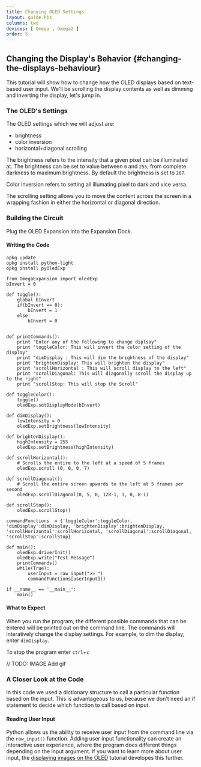 ```yaml
---
title: Changing OLED Settings
layout: guide.hbs
columns: two
devices: [ Omega , Omega2 ]
order: 5
---
```


## Changing the Display's Behavior {#changing-the-displays-behaviour}

This tutorial will show how to change how the OLED displays based on text-based user input. We'll be scrolling the display contents as well as dimming and inverting the display, let's jump in.

### The OLED's Settings

 The OLED settings which we will adjust are:
  * brightness
  * color inversion
  * horizontal+diagonal scrolling

The brightness refers to the intensity that a given pixel can be illuminated at. The brightness can be set to value between `0` and `255`, from complete darkness to maximum brightness. By default the brightness is set to `207`.

Color inversion refers to setting all illumating pixel to dark and vice versa.

The scrolling setting allows you to move the content across the screen in a wrapping fashion in either the horizontal or diagonal direction.

### Building the Circuit

Plug the OLED Expansion into the Expansion Dock.

#### Writing the Code

```
opkg update
opkg install python-light
opkg install pyOledExp
```

```
from OmegaExpansion import oledExp
bInvert = 0

def toggle():
	global bInvert
	if(bInvert == 0):
		bInvert = 1
	else:
		bInvert = 0


def printCommands():
	print "Enter any of the following to change diplsay"
	print "toggleColor: This will invert the color setting of the display"
	print "dimDisplay : This will dim the brightness of the display"
	print "brightenDisplay: This will brighten the display"
	print "scrollHorizontal : This will scroll display to the left"
	print "scrollDiagonal: This will diagonally scroll the display up to the right"
	print "scrollStop: This will stop the Scroll"

def toggleColor():
	toggle()
	oledExp.setDisplayMode(bInvert)

def dimDisplay():
	lowIntensity = 0
	oledExp.setBrightness(lowIntensity)

def brightenDisplay():
	highIntensity = 255
	oledExp.setBrightness(highIntensity)

def scrollHorizontal():
	# Scrolls the entire to the left at a speed of 5 frames
	oledExp.scroll (0, 0, 0, 7)

def scrollDiagonal():
	# Scroll the entire screen upwards to the left at 5 frames per second
	oledExp.scrollDiagonal(0, 5, 0, 128-1, 1, 0, 8-1)

def scrollStop():
	oledExp.scrollStop()

commandFunctions  = {'toggleColor':toggleColor, 'dimDisplay':dimDisplay, 'brightenDisplay':brightenDisplay, 'scrollHorizontal':scrollHorizontal, 'scrollDiagonal':scrollDiagonal, 'scrollStop':scrollStop}

def main():
	oledExp.driverInit()
	oledExp.write("Test Message")
	printCommands()
	while(True):
		userInput = raw_input(">> ")
		commandFunctions[userInput]()

if __name__ == '__main__':
	main()
```

#### What to Expect


When you run the program, the different possible commands that can be entered will be printed out on the command line. The commands will interatively change the display settings. For example, to dim the display, enter `dimDisplay`.

To stop the program enter `ctrl`+`c`

// TODO: IMAGE Add gif

### A Closer Look at the Code

In this code we used a dictionary structure to call a particular function based on the input. This is advantageous to us, because we don't need an if statement to decide which function to call based on input.

#### Reading User Input

Python allows us the ability to receive user input from the command line via the `raw_input()` function. Adding user input functionality can create an interactive user experience, where the program does different things depending on the input argument. If you want to learn more about user input, the [displaying images on the OLED](#drawing-on-the-oled-screen) tutorial developes this further.
